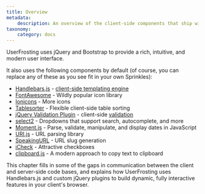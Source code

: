 ```yaml
---
title: Overview
metadata:
    description: An overview of the client-side components that ship with UserFrosting.
taxonomy:
    category: docs
---
```


UserFrosting uses jQuery and Bootstrap to provide a rich, intuitive, and modern user interface.

It also uses the following components by default (of course, you can replace any of these as you see fit in your own Sprinkles):

- [Handlebars.js](http://handlebarsjs.com/) - [client-side templating engine](/client-side-code/client-side-templating)
- [FontAwesome](http://fontawesome.io/) - Wildly popular icon library
- [Ionicons](http://ionicons.com/) - More icons
- [Tablesorter](https://mottie.github.io/tablesorter/docs/) - Flexible client-side table sorting
- [jQuery Validation Plugin](https://jqueryvalidation.org/) - client-side [validation](/routes-and-controllers/client-input/validation)
- [select2](http://select2.github.io/) - Dropdowns that support search, autocomplete, and more
- [Moment.js](https://momentjs.com/) - Parse, validate, manipulate, and display dates in JavaScript
- [URI.js](http://medialize.github.io/URI.js/) - URL parsing library
- [SpeakingURL](https://pid.github.io/speakingurl/) - URL slug generation
- [iCheck](http://icheck.fronteed.com/) - Attractive checkboxes
- [clipboard.js](https://clipboardjs.com/) - A modern approach to copy text to clipboard


This chapter fills in some of the gaps in communication between the client and server-side code bases, and explains how UserFrosting uses Handlebars.js and custom jQuery plugins to build dynamic, fully interactive features in your client's browser. 
